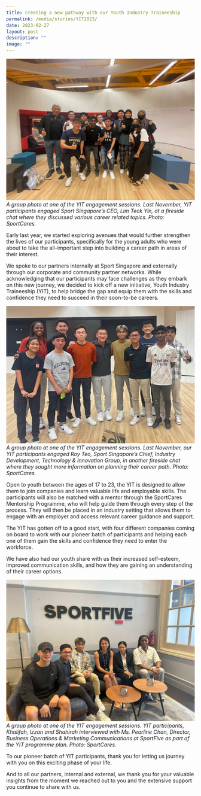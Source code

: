 ```yaml
---
title: Creating a new pathway with our Youth Industry Traineeship
permalink: /media/stories/YIT2023/
date: 2023-02-27
layout: post
description: ""
image: ""
---
```

![](/images/YIT_2.jpeg)
*A group photo at one of the YIT engagement sessions. Last November, YIT participants engaged Sport Singapore’s CEO, Lim Teck Yin, at a fireside chat where they discussed various career related topics. Photo: SportCares.*

Early last year, we started exploring avenues that would further strengthen the lives of our participants, specifically for the young adults who were about to take the all-important step into building a career path in areas of their interest.

We spoke to our partners internally at Sport Singapore and externally through our corporate and community partner networks. While acknowledging that our participants may face challenges as they embark on this new journey, we decided to kick off a new initiative, Youth Industry Traineeship (YIT), to help bridge the gap and equip them with the skills and confidence they need to succeed in their soon-to-be careers.

![](/images/YIT_4.jpeg)
*A group photo at one of the YIT engagement sessions. Last November, our YIT participants engaged Roy Teo, Sport Singapore’s Chief, Industry Development, Technology & Innovation Group, in another fireside chat where they sought more information on planning their  career path. Photo: SportCares.*

Open to youth between the ages of 17 to 23, the YIT is designed to allow them to join companies and learn valuable life and employable skills. The participants will also be matched with a mentor through the SportCares Mentorship Programme, who will help guide them through every step of the process. They will then be placed in an industry setting that allows them to engage with an employer and access relevant career guidance and support. 

The YIT has gotten off to a good start, with four different companies coming on board to work with our pioneer batch of participants and helping each one of them gain the skills and confidence they need to enter the workforce.

We have also had our youth share with us their increased self-esteem, improved communication skills, and how they are gaining an understanding of their career options.

![](/images/YIT_1.jpeg)
*A group photo at one of the YIT engagement sessions. YIT participants, Khalifah, Izzan and Shahirah interviewed with Ms. Pearline Chan, Director, Business Operations & Marketing Communications at SportFive as part of the YIT programme plan. Photo: SportCares.*

To our pioneer batch of YIT participants, thank you for letting us journey with you on this exciting phase of your life. 

And to all our partners, internal and external, we thank you for your valuable insights from the moment we reached out to you and the extensive support you continue to share with us.